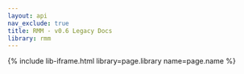 ```yaml
---
layout: api
nav_exclude: true
title: RMM - v0.6 Legacy Docs
library: rmm
---
```


{% include lib-iframe.html library=page.library name=page.name %}